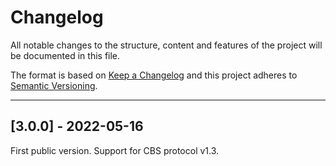 Changelog
===============================================================================

All notable changes to the structure, content and features of the
project will be documented in this file.

The format is based on [Keep a Changelog](https://keepachangelog.com/en/1.0.0/)
and this project adheres to
[Semantic Versioning](https://semver.org/spec/v2.0.0.html).

*******************************************************************************

[3.0.0] - 2022-05-16
----------------------------------------

First public version. Support for CBS protocol v1.3.
